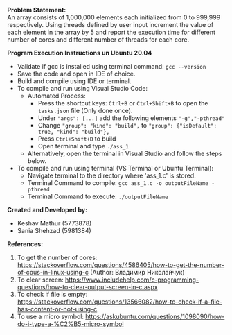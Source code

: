 <b>Problem Statement:</b><br />
An array consists of 1,000,000 elements each initialized from 0 to 999,999 respectively. Using threads defined by user input increment the value of each element in the array by 5 and  report the execution time for different number of cores and different number of threads for each core.

<b>Program Execution Instructions un Ubuntu 20.04</b>
- Validate if gcc is installed using terminal command: ```gcc --version```
- Save the code and open in IDE of choice.
- Build and compile using IDE or terminal.
- To compile and run using Visual Studio Code:
  - Automated Process:
    - Press the shortcut keys: ```Ctrl+B``` or ```Ctrl+Shift+B``` to open the ```tasks.json``` file (Only done once).
    - Under ```"args": [...]``` add the following elements ```"-g","-pthread"```
    - Change ```"group": "kind": "build",``` to ```"group": {"isDefault": true, "kind": "build"},```
    - Press ```Ctrl+Shift+B``` to build
    - Open terminal and type ```./ass_1```
  - Alternatively, open the terminal in Visual Studio and follow the steps below.
- To compile and run using terminal (VS Terminal or Ubuntu Terminal):
  - Navigate terminal to the directory where 'ass_1.c' is stored.
  - Terminal Command to compile: ```gcc ass_1.c -o outputFileName -pthread```
  - Terminal Command to execute: ```./outputFileName```

<b>Created and Developed by:</b>
- Keshav Mathur (5773878)
- Sania Shehzad (5981384)

<b>References:</b>
1. To get the number of cores: https://stackoverflow.com/questions/4586405/how-to-get-the-number-of-cpus-in-linux-using-c (Author: Владимир Николайчук)
2. To clear screen: https://www.includehelp.com/c-programming-questions/how-to-clear-output-screen-in-c.aspx
3. To check if file is empty: https://stackoverflow.com/questions/13566082/how-to-check-if-a-file-has-content-or-not-using-c
4. To use a micro symbol: https://askubuntu.com/questions/1098090/how-do-i-type-a-%C2%B5-micro-symbol
